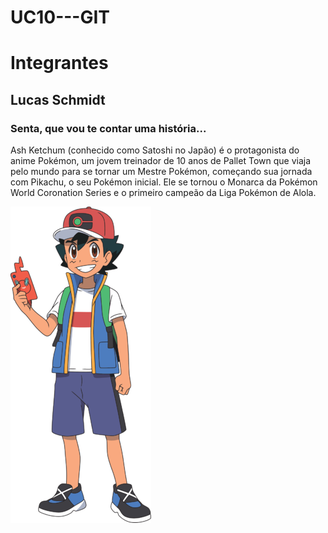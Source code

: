 # UC10---GIT
<h1>Integrantes</h1>
<h2>Lucas Schmidt</h2>

<h3>Senta, que vou te contar uma história...</h3>

<p>Ash Ketchum (conhecido como Satoshi no Japão) é o protagonista do anime Pokémon, um jovem treinador de 10 anos de Pallet Town que viaja pelo mundo para se tornar um Mestre Pokémon, começando sua jornada com Pikachu, o seu Pokémon inicial. Ele se tornou o Monarca da Pokémon World Coronation Series e o primeiro campeão da Liga Pokémon de Alola. </p>

<img src="./225px-Ash_JN.png">
